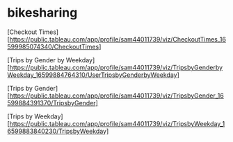 # bikesharing

[Checkout Times][https://public.tableau.com/app/profile/sam44011739/viz/CheckoutTimes_16599985074340/CheckoutTimes]

[Trips by Gender by Weekday][https://public.tableau.com/app/profile/sam44011739/viz/TripsbyGenderbyWeekday_16599884764310/UserTripsbyGenderbyWeekday]

[Trips by Gender][https://public.tableau.com/app/profile/sam44011739/viz/TripsbyGender_16599884391370/TripsbyGender]

[Trips by Weekday][https://public.tableau.com/app/profile/sam44011739/viz/TripsbyWeekday_16599883840230/TripsbyWeekday]
